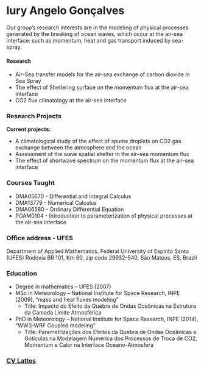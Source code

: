 

# Iury Angelo Gonçalves
Our group’s research interests are  in the modeling of physical processes generated by the breaking of ocean waves, which occur at the air-sea interface: such as  momentum, heat and gas transport induced by sea-spray.


#### Research
 - Air-Sea transfer models for the air-sea exchange of carbon dioxide in Sea Spray
 - The effect of Sheltering surface on the momentum flux at the air-sea interface
 - CO2 flux climatology at the air-sea interface

### Research Projects
**Current projects:**
- A climatological study of the effect of spume droplets on CO2 gas exchange between the atmosphere and the ocean
- Assessment of the wave spatial shelter in the air–sea momentum flux
- The effect of shortwave spectrum on the momentum flux at the air-sea interface


### Courses Taught
- DMA05670 - Differential and Integral Calculus
- DMA13779 - Numerical Calculus
- DMA06580 - Ordinary Differential Equation
- POAM0104 - Introduction to parameterization of physical processes at the air-sea interface





### Office address - UFES

Department of Applied Mathematics, Federal University of Espírito Santo (UFES) 
Rodovia BR 101, Km 60, zip code 29932-540, São Mateus, ES, Brazil



### Education

   - Degree in mathematics – UFES (2007)
   - MSc in Meteorology – National Institute for Space Research, INPE (2009), “mass and heat fluxes modeling”
     -  Title: Impacto do Efeito da Quebra de Ondas Oceânicas na Estrutura da Camada Limite Atmosférica
   - PhD in Meteorology – National Institute for Space Research, INPE (2014), “WW3-WRF Coupled modeling”
        - Title: Parametrizações dos Efeitos da Quebra de Ondas Oceânicas e Gotículas na Modelagem Numérica dos Processos de Troca de CO2, Momentum e Calor na Interface Oceano-Atmosfera


### [CV Lattes](http://lattes.cnpq.br/4877304814912378) 

